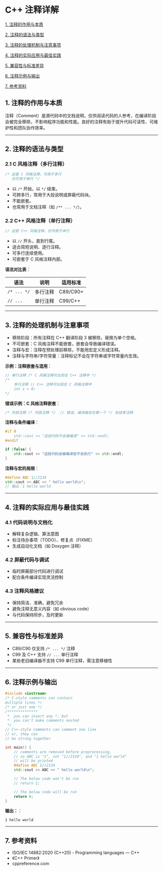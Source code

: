 # C++ 注释详解

  [1. 注释的作用与本质](#1-注释的作用与本质)
  
  [2. 注释的语法与类型](#2-注释的语法与类型)
  
  [3. 注释的处理机制与注意事项](#3-注释的处理机制与注意事项)
  
  [4. 注释的实际应用与最佳实践](#4-注释的实际应用与最佳实践)
  
  [5. 兼容性与标准差异](#5-兼容性与标准差异)
  
  [6. 注释示例与输出](#6-注释示例与输出)
  
  [7. 参考资料](#7-参考资料)

## 1. 注释的作用与本质

注释（Comment）是源代码中的文档说明，仅供阅读代码的人参考，在编译阶段会被完全移除，不影响程序功能和性能。良好的注释有助于提升代码可读性、可维护性和团队协作效率。

---

## 2. 注释的语法与类型

### 2.1 C 风格注释（多行注释）

```cpp
/* 这是 C 风格注释，可用于多行
   也可用于单行 */
```

- 以 `/*` 开始，以 `*/` 结束。
- 可跨多行，常用于大段说明或屏蔽代码块。
- 不能嵌套。
- 也常用于文档注释（如 `/** ... */`）。

### 2.2 C++ 风格注释（单行注释）

```cpp
// 这是 C++ 风格注释，仅作用于本行
```

- 以 `//` 开头，直到行尾。
- 适合简短说明、逐行注释。
- 可多行连续使用。
- 可嵌套于 C 风格注释内部。

**语法对比表**：

| 语法         | 说明           | 适用标准 |
|--------------|----------------|----------|
| `/* ... */`  | 多行注释       | C89/C90+  |
| `// ...`     | 单行注释       | C99/C++   |

---

## 3. 注释的处理机制与注意事项

- 移除阶段：所有注释在 C++ 翻译阶段 3 被移除，替换为单个空格。
- 不可嵌套：C 风格注释不能嵌套，嵌套会导致编译错误。
- 注释与宏：注释在预处理前移除，不能用宏定义形成注释。
- 注释与字符串/字符常量：注释标记不会在字符串或字符常量内生效。

**示例：注释嵌套与混用**：

```cpp
// 单行注释 /* C 风格注释可出现在 C++ 注释中 */
/*
    多行注释 // C++ 注释可出现在 C 风格注释中
    int x = 0;
*/
```

**错误示例：C 风格注释嵌套**：

```cpp
/* 外层注释 /* 内层注释 */  // 错误，编译器会在第一个 */ 处结束注释
```

**注释与条件编译**：

```cpp
#if 0
    std::cout << "这段代码不会被编译" << std::endl;
#endif

if (false) {
    std::cout << "这段代码会被编译但不会执行" << std::endl;
}
```

**注释与宏的局限**：

```cpp
#define ABC 1//2134
std::cout << ABC << " hello world\n";
// 输出：1 hello world
```

---

## 4. 注释的实际应用与最佳实践

### 4.1 代码说明与文档化

- 解释复杂逻辑、算法意图
- 标注待办事项（TODO）、修复点（FIXME）
- 生成自动化文档（如 Doxygen 注释）

### 4.2 屏蔽代码与调试

- 临时屏蔽部分代码进行调试
- 配合条件编译实现灵活控制

### 4.3 注释风格建议

- 保持简洁、准确，避免冗余
- 避免注释无意义内容（如 obvious code）
- 与代码保持同步，及时更新

---

## 5. 兼容性与标准差异

- C89/C90 仅支持 `/* ... */` 注释
- C99 及 C++ 支持 `// ...` 单行注释
- 某些老旧编译器不支持 C99 单行注释，需注意移植性

---

## 6. 注释示例与输出

```cpp
#include <iostream>
/* C-style comments can contain
multiple lines */
/* or just one */
/**************
 *  you can insert any *, but
 *  you can't make comments nested
 */
// C++-style comments can comment one line
// or, they can
// be strung together

int main() {
    // comments are removed before preprocessing,
    // so ABC is "1", not "1//2134", and "1 hello world"
    // will be printed
    #define ABC 1//2134
    std::cout << ABC << " hello world\n";

    // The below code won't be run
    // return 1;

    // The below code will be run
    return 0;
}
```

**输出：**：

```text
1 hello world
```

---

## 7. 参考资料

- ISO/IEC 14882:2020 (C++20) - Programming languages — C++
- 《C++ Primer》
- cppreference.com
